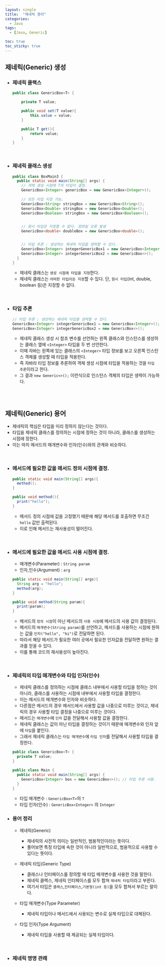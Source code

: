 ```yaml
---
layout: single
title:  "제네릭 용어"
categories:
  - Java
tags:
  - [Java, Generic]

toc: true
toc_sticky: true
---
```



## 제네릭(Generic) 생성

- ### 제네릭 클랙스

  ```java
  public class GenericBox<T> {

      private T value;

      public void set(T value){
          this.value = value;
      }

      public T get(){
          return value;
      }
  }
  ```

<br>

- ### 제네릭 클래스 생성

  ```java
  public class BoxMain3 {
    public static void main(String[] args) {
      // 객체 생성 시점에 T의 타입이 결정.
      GenericBox<Integer> genericBox = new GenericBox<Integer>(); 
      
      // 모든 타입 지정 가능.
      GenericBox<String> stringBox = new GenericBox<String>();
      GenericBox<Double> stringBox = new GenericBox<Double>();
      GenericBox<Boolean> stringBox = new GenericBox<Boolean>();
      

      // 원시 타입은 지정할 수 없다. 컴파일 오류 발생
      GenericBox<double> doubleBox = new GenericBox<double>();


      // 타입 추론 : 생성하는 제네릭 타입을 생략할 수 있다.
      GenericBox<Integer> integerGenericBox1 = new GenericBox<Integer>(); // 타입 직접 입력
      GenericBox<Integer> integerGenericBox2 = new GenericBox<>();        // 타입 추론
    }
  }
  ```
  - 제네릭 클래스는 `생성 시점에 타입을 지정`한다.   
  - 제네릭 클래스는 `어떠한 타입이든 지정`할 수 있다. 단, `원시 타입`(int, double, boolean 등)은 지정할 수 없다.  

<br>

- ### 타입 추론
  
  ```java
  // 타입 추론 : 생성하는 제네릭 타입을 생략할 수 있다.
  GenericBox<Integer> integerGenericBox1 = new GenericBox<Integer>(); // 타입 직접 입력
  GenericBox<Integer> integerGenericBox2 = new GenericBox<>();        // 타입 추론
  ```
  - 제네릭 클래스 생성 시 참조 변수를 선언하는 왼쪽 클래스와 인스턴스를 생성하는 클래스 옆에 `<Integer>` 타입을 두 번 선언한다.  
  - 이때 자바는 왼쪽에 있는 클래스의 `<Integer>` 타입 정보를 보고 오른쪽 인스턴스 객체를 생성할 때 타입을 적용한다.
  - 즉 자바라 타입 정보를 추론하여 객체 생성 시점에 타입을 적용하는 것을 `타입 추론`이라고 한다.  
  - 그 결과 `new Generic<>();` 이런식으로 인스턴스 객체의 타입은 생략이 가능하다.     

<br><br>


## 제네릭(Generic) 용어

- 제네릭의 핵심은 타입을 미리 정하지 않는다는 것이다.  
- 타입을 제네릭 클래스를 정의하는 시점에 정하는 것이 아니라, 클래스를 생성하는 시점에 정한다.  
- 이는 마치 메서드의 매개변수와 인자(인수)와의 관계와 비슷하다.

<br>

- ### 메서드에 필요한 값을 메서드 정의 시점에 결정.  

  ```java
  public static void main(String[] args){
    method();
  }

  public void method(){
    print("hello");
  }
  ```
  - 메서드 정의 시점에 값을 고정했기 때문에 해당 메서드를 호출하면 무조건 `hello` 값만 출력된다.  
  - 이로 인해 메서드는 재사용성이 떨어진다.

<br>

- ### 메서드에 필요한 값을 메서드 사용 시점에 결정.
  - 매개변수(Parameter) : `String param`  
  - 인자,인수(Argument) : `arg`
  ```java
  public static void main(String[] args){
    String arg = "hello";
    method(arg);
  }

  public void method(String param){
    print(param);
  }
  ```
  - 메서드의 `정의 시점`이 아닌 메서드의 `사용 시점`에 메서드의 사용 값이 결정된다.  
  - 메서드의 `매개변수(String param)`를 선언하고, 메서드를 사용하는 시점에 원하는 값을 `인자("hello", "hi")`로 전달하면 된다.  
  - 따라서 해당 메서드가 필요한 여러 곳에서 필요한 인자값을 전달하면 원하는 결과를 얻을 수 있다.  
  - 이를 통해 코드의 재사용성이 높아진다.  

<br>

- ### 제네릭의 타입 매개변수와 타입 인자(인수)

  - 제네릭 클래스를 정의하는 시점에 클래스 내부에서 사용할 타입을 정하는 것이 아니라, 클래스를 사용하는 시점에 내부에서 사용할 타입을 결정한다.  
  - 이는 메서드의 매개변수와 인자와 비슷하다.  
  - 다른점은 메서드의 경우 메서드에서 사용할 값을 나중으로 미루는 것이고, 제네릭의 경우 사용할 타입 결정을 나중으로 미루는 것이다.
  - 메서드는 `매개변수`에 `인자` 값을 전달해서 사용할 값을 결정한다.
  - 제네릭 클래스는 값이 아닌 타입을 결정하는 것이기 때문에 매개변수와 인자 앞에 `타입`을 붙인다. 
  - 그래서 제네릭 클래스는 `타입 매개변수`에 `타입 인자`를 전달해서 사용할 타입을 결정한다.

  ```java
  public class GenericBox<T> {
    private T value;
  }

  public class Main {
    public static void main(String[] args) {
      GenericBox<Integer> box = new GenericBox<>(); // 타입 추론 사용.
    }
  }
  ```
  - 타입 매개변수 : `GenericBox<T>`의 `T`  
  - 타입 인자(인수) : `GenericBox<Integer>` 의 `Integer`  


- ### 용어 정리

  - 제네릭(Generic)
    - 제네릭의 사전적 의미는 일반적인, 범용적인이라는 뜻이다.
    - 풀어보면 특정 타입에 속한 것이 아니라 일반적으로, 범용적으로 사용할 수 있다는 뜻이다.

  - 제네릭 타입(Generic Type)
    - 클래스나 인터페이스를 정의할 때 타입 매개변수를 사용한 것을 말한다.
    - 제네릭 클랙스, 제네릭 인터페이스를 모두 합쳐 `제네릭 타입`이라고 부른다.  
    - 여기서 타입은 `클래스`,`인터페이스`,`기본형(int 등)`을 모두 합쳐서 부르는 말이다.

  - 타입 매개변수(Type Parameter)
    - 제네릭 타입이나 메서드에서 사용되는 변수로 실제 타입으로 대체된다.

  - 타입 인자(Type Argument)
    - 제네릭 타입을 사용할 때 제공되는 실제 타입이다.

<br>

- ### 제네릭 명명 관례